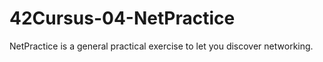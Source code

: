 # 42Cursus-04-NetPractice
NetPractice is a general practical exercise to let you discover networking. 
